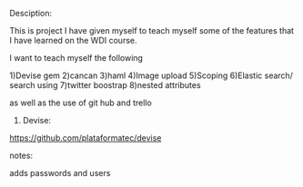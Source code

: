 Desciption:

This is project I have given myself to teach myself some of the features that I have learned on the WDI course. 

I want to teach myself the following

1)Devise gem
2)cancan 
3)haml 
4)Image upload
5)Scoping 
6)Elastic search/ search using 
7)twitter boostrap 
8)nested attributes

as well as the use of git hub and trello

1) Devise:

https://github.com/plataformatec/devise

notes:

adds passwords and users 
